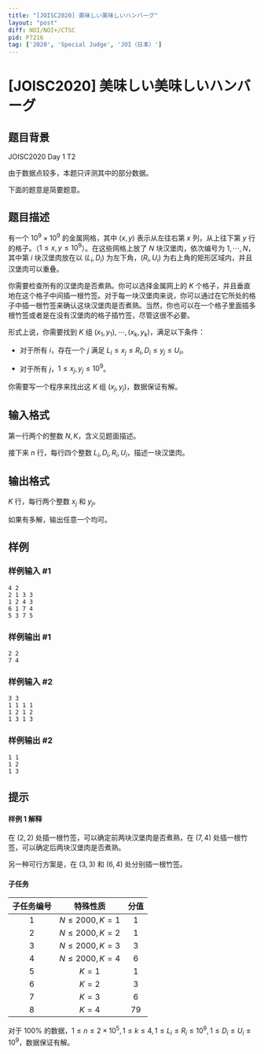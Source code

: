 ```yaml
---
title: "[JOISC2020] 美味しい美味しいハンバーグ"
layout: "post"
diff: NOI/NOI+/CTSC
pid: P7216
tag: ['2020', 'Special Judge', 'JOI（日本）']
---
```

# [JOISC2020] 美味しい美味しいハンバーグ
## 题目背景

JOISC2020 Day 1 T2

由于数据点较多，本题只评测其中的部分数据。

下面的题意是简要题意。
## 题目描述

有一个 $10^9\times 10^9$ 的金属网格，其中 $(x,y)$ 表示从左往右第 $x$ 列，从上往下第 $y$ 行的格子。（$1\leq x,y\leq 10^9$）。在这些网格上放了 $N$ 块汉堡肉，依次编号为 $1,\cdots,N$，其中第 $i$ 块汉堡肉放在以 $(L_i,D_i)$ 为左下角，$(R_i,U_i)$ 为右上角的矩形区域内，并且汉堡肉可以重叠。

你需要检查所有的汉堡肉是否煮熟。你可以选择金属网上的 $K$ 个格子，并且垂直地在这个格子中间插一根竹签。对于每一块汉堡肉来说，你可以通过在它所处的格子中插一根竹签来确认这块汉堡肉是否煮熟。当然，你也可以在一个格子里面插多根竹签或者是在没有汉堡肉的格子插竹签，尽管这很不必要。

形式上说，你需要找到 $K$ 组 $(x_1,y_1),\cdots,(x_k,y_k)$，满足以下条件：

- 对于所有 $i$，存在一个 $j$ 满足 $L_i\leq x_j\leq R_i,D_i\leq y_j\leq U_i$。

- 对于所有 $j$，$1\leq x_j,y_j\leq 10^9$。

你需要写一个程序来找出这 $K$ 组 $(x_j,y_j)$，数据保证有解。
## 输入格式

第一行两个的整数 $N,K$，含义见题面描述。

接下来 $n$ 行，每行四个整数 $L_i,D_i,R_i,U_i$，描述一块汉堡肉。
## 输出格式

$K$ 行，每行两个整数 $x_j$ 和 $y_j$。

如果有多解，输出任意一个均可。
## 样例

### 样例输入 #1
```
4 2
2 1 3 3 
1 2 4 3 
6 1 7 4
5 3 7 5
```
### 样例输出 #1
```
2 2
7 4
```
### 样例输入 #2
```
3 3
1 1 1 1
1 2 1 2
1 3 1 3
```
### 样例输出 #2
```
1 1
1 2
1 3
```
## 提示

#### 样例 1 解释

在 $(2,2)$ 处插一根竹签，可以确定前两块汉堡肉是否煮熟，在 $(7,4)$ 处插一根竹签，可以确定后两块汉堡肉是否煮熟。

另一种可行方案是，在 $(3,3)$ 和 $(6,4)$ 处分别插一根竹签。

#### 子任务

| 子任务编号 | 特殊性质 | 分值 |
| :----------: | :----------: | :----------: |
| $1$ | $N\leq 2000,K=1$ | $1$ |
| $2$ | $N\leq 2000,K=2$ | $1$ |
| $3$ | $N\leq 2000,K=3$ | $3$ |
| $4$ | $N\leq 2000,K=4$ | $6$ |
| $5$ | $K=1$ | $1$ |
| $6$ | $K=2$ | $3$ |
| $7$ | $K=3$ | $6$ |
| $8$ | $K=4$ | $79$ |

对于 $100\%$ 的数据，$1\leq n\leq 2\times 10^5,1\leq k\leq 4,1\leq L_i\leq R_i\leq 10^9,1\leq D_i\leq U_i\leq 10^9$，数据保证有解。


